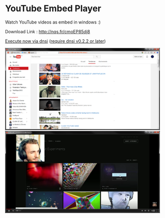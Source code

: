 # YouTube Embed Player

Watch YouTube videos as embed in windows :) 

Download Link : http://nqs.fr/cmoEP85dj8

[Execute now via dnsi](http://x.nqs.fr/?u=http://rawgitn.nqs.fr/youtube-embed-player/master/) ([require dnsi v0.2.2 or later](https://github.com/nquenault/dnsi))
<!--([debug](http://x.nqs.fr/?u=http://rawgitn.nqs.fr/youtube-embed-player/master/&debug=1))-->

<img src="https://raw.githubusercontent.com/nquenault/youtube-embed-player/master/Screens/screen-trending.png" />

<img src="https://raw.githubusercontent.com/nquenault/youtube-embed-player/master/Screens/screen-video.png" />
